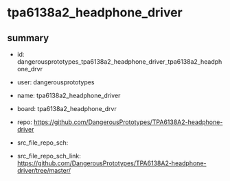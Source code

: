 # tpa6138a2_headphone_driver
 
## summary 
* id: dangerousprototypes_tpa6138a2_headphone_driver_tpa6138a2_headphone_drvr
* user: dangerousprototypes
* name: tpa6138a2_headphone_driver
* board: tpa6138a2_headphone_drvr
* repo: https://github.com/DangerousPrototypes/TPA6138A2-headphone-driver



* src_file_repo_sch: 
* src_file_repo_sch_link: https://github.com/DangerousPrototypes/TPA6138A2-headphone-driver/tree/master/






